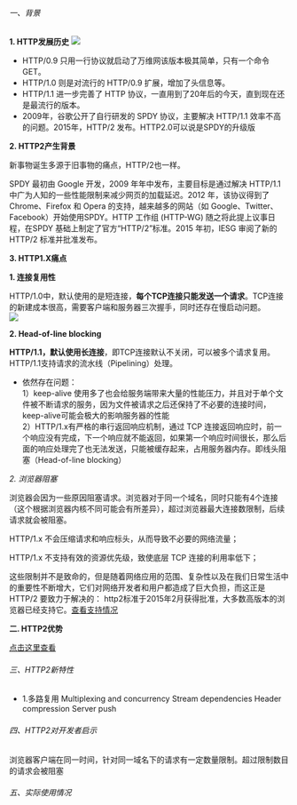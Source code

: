 ###### 一、背景
**1. HTTP发展历史**
![](images/HTTP2graphic.png)

* HTTP/0.9 只用一行协议就启动了万维网该版本极其简单，只有一个命令GET。
* HTTP/1.0 则是对流行的 HTTP/0.9 扩展，增加了头信息等。
* HTTP/1.1 进一步完善了 HTTP 协议，一直用到了20年后的今天，直到现在还是最流行的版本。
* 2009年，谷歌公开了自行研发的 SPDY 协议，主要解决 HTTP/1.1 效率不高的问题。2015年，HTTP/2 发布。HTTP2.0可以说是SPDY的升级版



**2. HTTP2产生背景**

新事物诞生多源于旧事物的痛点，HTTP/2也一样。

SPDY 最初由 Google 开发，2009 年年中发布，主要目标是通过解决 HTTP/1.1 中广为人知的一些性能限制来减少网页的加载延迟。2012 年，该协议得到了 Chrome、Firefox 和 Opera 的支持，越来越多的网站（如 Google、Twitter、Facebook）开始使用SPDY。HTTP 工作组 (HTTP-WG) 随之将此提上议事日程，在SPDY 基础上制定了官方“HTTP/2”标准。2015 年初，IESG 审阅了新的 HTTP/2 标准并批准发布。

**3. HTTP1.X痛点**

**1. 连接复用性**

HTTP/1.0中，默认使用的是短连接，**每个TCP连接只能发送一个请求**。TCP连接的新建成本很高，需要客户端和服务器三次握手，同时还存在慢启动问题。  
![](images/TCP.png)


**2. Head-of-line blocking**
 
**HTTP/1.1，默认使用长连接**，即TCP连接默认不关闭，可以被多个请求复用。HTTP/1.1支持请求的流水线（Pipelining）处理。

* 依然存在问题：  
1）keep-alive 使用多了也会给服务端带来大量的性能压力，并且对于单个文件被不断请求的服务，因为文件被请求之后还保持了不必要的连接时间，keep-alive可能会极大的影响服务器的性能  
2）HTTP/1.x有严格的串行返回响应机制，通过 TCP 连接返回响应时，前一个响应没有完成，下一个响应就不能返回，如果第一个响应时间很长，那么后面的响应处理完了也无法发送，只能被缓存起来，占用服务器内存。即线头阻塞（Head-of-line blocking）



*2. 浏览器阻塞*

浏览器会因为一些原因阻塞请求。浏览器对于同一个域名，同时只能有4个连接（这个根据浏览器内核不同可能会有所差异），超过浏览器最大连接数限制，后续请求就会被阻塞。

HTTP/1.x 不会压缩请求和响应标头，从而导致不必要的网络流量；

HTTP/1.x 不支持有效的资源优先级，致使底层 TCP 连接的利用率低下；

这些限制并不是致命的，但是随着网络应用的范围、复杂性以及在我们日常生活中的重要性不断增大，它们对网络开发者和用户都造成了巨大负担，而这正是 HTTP/2 要致力于解决的：
http2标准于2015年2月获得批准，大多数高版本的浏览器已经支持它。[查看支持情况](https://caniuse.com/#search=http2)

**二. HTTP2优势**

[点击这里查看](https://http2.akamai.com/demo)

###### 三、HTTP2新特性
* 1.多路复用
Multiplexing and concurrency
Stream dependencies
Header compression
Server push

###### 四、HTTP2对开发者启示
浏览器客户端在同一时间，针对同一域名下的请求有一定数量限制。超过限制数目的请求会被阻塞

###### 五、实际使用情况










